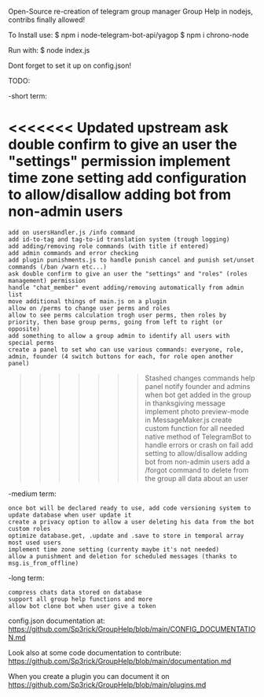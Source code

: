 Open-Source re-creation of telegram group manager Group Help in nodejs, contribs finally allowed!

To Install use:
$ npm i node-telegram-bot-api/yagop
$ npm i chrono-node

Run with:
$ node index.js

Dont forget to set it up on config.json!

TODO:

-short term:

<<<<<<< Updated upstream
    ask double confirm to give an user the "settings" permission
    implement time zone setting
    add configuration to allow/disallow adding bot from non-admin users
=======
    add on usersHandler.js /info command
    add id-to-tag and tag-to-id translation system (trough logging)
    add adding/removing role commands (with title if entered)
    add admin commands and error checking
    add plugin punishments.js to handle punish cancel and punish set/unset commands (/ban /warn etc...)
    ask double confirm to give an user the "settings" and "roles" (roles management) permission
    handle "chat_member" event adding/removing automatically from admin list
    move additional things of main.js on a plugin
    allow on /perms to change user perms and roles
    allow to see perms calculation trogh user perms, then roles by priority, then base group perms, going from left to right (or opposite)
    add something to allow a group admin to identify all users with special perms
    create a panel to set who can use various commands: everyone, role, admin, founder (4 switch buttons for each, for role open another panel)
>>>>>>> Stashed changes
    commands help panel
    notify founder and admins when bot get added in the group in thanksgiving message
    implement photo preview-mode in MessageMaker.js
    create custom function for all needed native method of TelegramBot to handle errors or crash on fail
    add setting to allow/disallow adding bot from non-admin users
    add a /forgot command to delete from the group all data about an user

-medium term:

    once bot will be declared ready to use, add code versioning system to update database when user update it
    create a privacy option to allow a user deleting his data from the bot
    custom roles
    optimize database.get, .update and .save to store in temporal array most used users
    implement time zone setting (currenty maybe it's not needed)
    allow a punishment and deletion for scheduled messages (thanks to msg.is_from_offline)

-long  term:

    compress chats data stored on database
    support all group help functions and more
    allow bot clone bot when user give a token




config.json documentation at: https://github.com/Sp3rick/GroupHelp/blob/main/CONFIG_DOCUMENTATION.md

Look also at some code documentation to contribute: https://github.com/Sp3rick/GroupHelp/blob/main/documentation.md

When you create a plugin you can document it on https://github.com/Sp3rick/GroupHelp/blob/main/plugins.md
